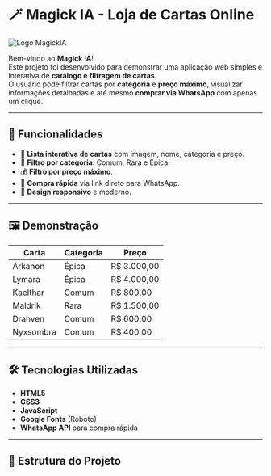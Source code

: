 # 🪄 Magick IA - Loja de Cartas Online

![Logo MagickIA](.PROJETO-MAGICK-AI/src/imagens/logo.png)

Bem-vindo ao **Magick IA**!  
Este projeto foi desenvolvido para demonstrar uma aplicação web simples e interativa de **catálogo e filtragem de cartas**.  
O usuário pode filtrar cartas por **categoria** e **preço máximo**, visualizar informações detalhadas e até mesmo **comprar via WhatsApp** com apenas um clique.

---

## 🚀 Funcionalidades

- 📜 **Lista interativa de cartas** com imagem, nome, categoria e preço.
- 🎯 **Filtro por categoria**: Comum, Rara e Épica.
- 💰 **Filtro por preço máximo**.
- 📲 **Compra rápida** via link direto para WhatsApp.
- 🎨 **Design responsivo** e moderno.

---

## 🖼 Demonstração

| Carta | Categoria | Preço |
|-------|-----------|-------|
| Arkanon | Épica | R$ 3.000,00 |
| Lymara | Épica | R$ 4.000,00 |
| Kaelthar | Comum | R$ 800,00 |
| Maldrik | Rara | R$ 1.500,00 |
| Drahven | Comum | R$ 600,00 |
| Nyxsombra | Comum | R$ 400,00 |

---

## 🛠 Tecnologias Utilizadas

- **HTML5**
- **CSS3**
- **JavaScript**
- **Google Fonts** (Roboto)
- **WhatsApp API** para compra rápida

---

## 📂 Estrutura do Projeto

